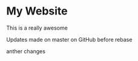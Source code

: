 # My Website

This is a really awesome

Updates made on master on GitHub before rebase


anther changes

